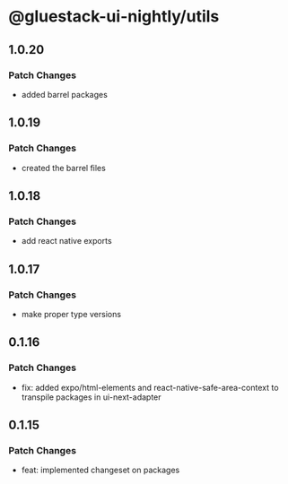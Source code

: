 # @gluestack-ui-nightly/utils

## 1.0.20

### Patch Changes

- added barrel packages

## 1.0.19

### Patch Changes

- created the barrel files

## 1.0.18

### Patch Changes

- add react native exports

## 1.0.17

### Patch Changes

- make proper type versions

## 0.1.16

### Patch Changes

- fix: added expo/html-elements and react-native-safe-area-context to transpile packages in ui-next-adapter

## 0.1.15

### Patch Changes

- feat: implemented changeset on packages
